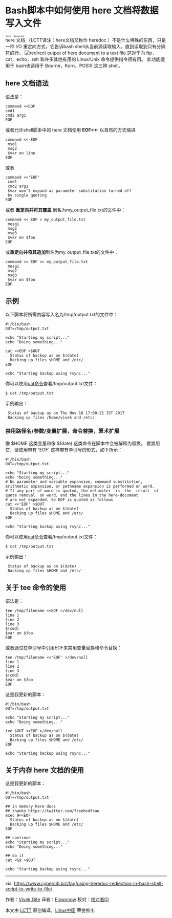 Bash脚本中如何使用 here 文档将数据写入文件
======

<ruby>here 文档<rt>here document</rt></ruby> （LCTT译注：here文档又称作 heredoc ）不是什么特殊的东西，只是一种 I/O 重定向方式，它告诉bash shell从当前源读取输入，直到读取到只有分隔符的行。
![redirect output of here document to a text file][1]
这对于向 ftp，cat，echo，ssh 和许多其他有用的 Linux/Unix 命令提供指令很有用。 此功能适用于 bash也适用于 Bourne，Korn，POSIX 这三种 shell。

## here 文档语法

语法是：
```
command <<EOF
cmd1
cmd2 arg1
EOF
```

或者允许shell脚本中的 here 文档使用 **EOF<<-** 以自然的方式缩进

```
command <<-EOF
 msg1
 msg2
 $var on line
EOF
```

或者
```
command <<'EOF'
 cmd1
 cmd2 arg1
 $var won't expand as parameter substitution turned off
 by single quoting
EOF
```

或者 **重定向并将其覆盖** 到名为my_output_file.txt的文件中：
```
command << EOF > my_output_file.txt
 mesg1
 msg2
 msg3
 $var on $foo
EOF
```

或**重定向并将其追加**到名为my_output_file.txt的文件中：

```
command << EOF >> my_output_file.txt
 mesg1
 msg2
 msg3
 $var on $foo
EOF
```

## 示例

以下脚本将所需内容写入名为/tmp/output.txt的文件中：

```
#!/bin/bash
OUT=/tmp/output.txt

echo "Starting my script..."
echo "Doing something..."

cat <<EOF >$OUT
  Status of backup as on $(date)
  Backing up files $HOME and /etc/
EOF

echo "Starting backup using rsync..."
```

你可以使用[cat命令][3]查看/tmp/output.txt文件：

```
$ cat /tmp/output.txt
```

示例输出：

```
 Status of backup as on Thu Nov 16 17:00:21 IST 2017
 Backing up files /home/vivek and /etc/

```

### 禁用路径名/参数/变量扩展，命令替换，算术扩展

像 $HOME 这类变量和像 $(date) 这类命令在脚本中会被解释为替换。 要禁用它，请使用带有 'EOF' 这样带有单引号的形式，如下所示：

```
#!/bin/bash
OUT=/tmp/output.txt

echo "Starting my script..."
echo "Doing something..."
# No parameter and variable expansion, command substitution, arithmetic expansion, or pathname expansion is performed on word.  
# If any part of word is quoted, the delimiter  is  the  result  of  quote removal  on word, and the lines in the here-document 
# are not expanded. So EOF is quoted as follows
cat <<'EOF' >$OUT
  Status of backup as on $(date)
  Backing up files $HOME and /etc/
EOF

echo "Starting backup using rsync..."
```

你可以使用[cat命令][3]查看/tmp/output.txt文件：

```
$ cat /tmp/output.txt
```

示例输出：

```
 Status of backup as on $(date)
 Backing up files $HOME and /etc/

```

## 关于 tee 命令的使用

语法是：
```
tee /tmp/filename <<EOF >/dev/null
line 1
line 2
line 3
$(cmd)
$var on $foo
EOF
```

或者通过在单引号中引用EOF来禁用变量替换和命令替换：

```
tee /tmp/filename <<'EOF' >/dev/null
line 1
line 2
line 3
$(cmd)
$var on $foo
EOF
```

这是我更新的脚本：
```
#!/bin/bash
OUT=/tmp/output.txt

echo "Starting my script..."
echo "Doing something..."

tee $OUT <<EOF >/dev/null
  Status of backup as on $(date)
  Backing up files $HOME and /etc/
EOF

echo "Starting backup using rsync..."
```

## 关于内存 here 文档的使用

这是我更新的脚本：
```
#!/bin/bash
OUT=/tmp/output.txt

## in memory here docs 
## thanks https://twitter.com/freebsdfrau
exec 9<<EOF
  Status of backup as on $(date)
  Backing up files $HOME and /etc/
EOF

## continue
echo "Starting my script..."
echo "Doing something..."

## do it
cat <&9 >$OUT

echo "Starting backup using rsync..."
```



--------------------------------------------------------------------------------

via: https://www.cyberciti.biz/faq/using-heredoc-rediection-in-bash-shell-script-to-write-to-file/

作者：[Vivek Gite][a]
译者：[Flowsnow](https://github.com/Flowsnow)
校对：[校对者ID](https://github.com/校对者ID)

本文由 [LCTT](https://github.com/LCTT/TranslateProject) 原创编译，[Linux中国](https://linux.cn/) 荣誉推出

[a]: https://www.cyberciti.biz
[1]: https://www.cyberciti.biz/media/new/faq/2017/11/redirect-output-of-here-document-to-a-text-file.jpg
[2]: https://bash.cyberciti.biz/guide/Here_documents
[3]: https//www.cyberciti.biz/faq/linux-unix-appleosx-bsd-cat-command-examples/	"See Linux/Unix cat command examples for more info"